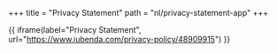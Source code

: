 +++
title = "Privacy Statement"
path = "nl/privacy-statement-app"
+++

{{ iframe(label="Privacy Statement", url="https://www.iubenda.com/privacy-policy/48909915") }}
